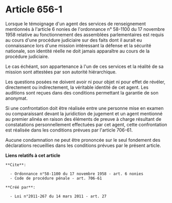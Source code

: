 # Article 656-1

Lorsque le témoignage d'un agent des services de renseignement mentionnés à l'article 6 nonies de l'ordonnance n° 58-1100 du
17 novembre 1958 relative au fonctionnement des assemblées parlementaires est requis au cours d'une procédure judiciaire sur
des faits dont il aurait eu connaissance lors d'une mission intéressant la défense et la sécurité nationale, son identité
réelle ne doit jamais apparaître au cours de la procédure judiciaire. 

Le cas échéant, son appartenance à l'un de ces services et la réalité de sa mission sont attestées par son autorité
hiérarchique. 

Les questions posées ne doivent avoir ni pour objet ni pour effet de révéler, directement ou indirectement, la véritable
identité de cet agent. Les auditions sont reçues dans des conditions permettant la garantie de son anonymat. 

Si une confrontation doit être réalisée entre une personne mise en examen ou comparaissant devant la juridiction de jugement
et un agent mentionné au premier alinéa en raison des éléments de preuve à charge résultant de constatations personnellement
effectuées par cet agent, cette confrontation est réalisée dans les conditions prévues par l'article 706-61. 

Aucune condamnation ne peut être prononcée sur le seul fondement des déclarations recueillies dans les conditions prévues par
le présent article.

**Liens relatifs à cet article**

	**Cite**:

	  - Ordonnance n°58-1100 du 17 novembre 1958 - art. 6 nonies
	  - Code de procédure pénale - art. 706-61

	**Créé par**:

	  - Loi n°2011-267 du 14 mars 2011 - art. 27

